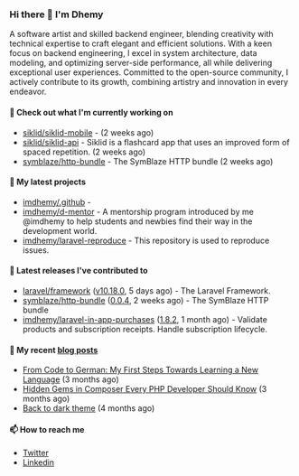 ### Hi there 👋 I'm Dhemy

A software artist and skilled backend engineer, blending creativity with technical expertise to craft elegant and efficient solutions. With a keen focus on backend engineering, I excel in system architecture, data modeling, and optimizing server-side performance, all while delivering exceptional user experiences. Committed to the open-source community, I actively contribute to its growth, combining artistry and innovation in every endeavor.

#### 👷 Check out what I'm currently working on

- [siklid/siklid-mobile](https://github.com/siklid/siklid-mobile) -  (2 weeks ago)
- [siklid/siklid-api](https://github.com/siklid/siklid-api) - Siklid is a flashcard app that uses an improved form of spaced repetition.  (2 weeks ago)
- [symblaze/http-bundle](https://github.com/symblaze/http-bundle) - The SymBlaze HTTP bundle (2 weeks ago)

#### 🌱 My latest projects

- [imdhemy/.github](https://github.com/imdhemy/.github) - 
- [imdhemy/d-mentor](https://github.com/imdhemy/d-mentor) - A mentorship program introduced by me @imdhemy to help students and newbies find their way in the development world.
- [imdhemy/laravel-reproduce](https://github.com/imdhemy/laravel-reproduce) - This repository is used to reproduce issues.

#### 🔭 Latest releases I've contributed to

- [laravel/framework](https://github.com/laravel/framework) ([v10.18.0](https://github.com/laravel/framework/releases/tag/v10.18.0), 5 days ago) - The Laravel Framework.
- [symblaze/http-bundle](https://github.com/symblaze/http-bundle) ([0.0.4](https://github.com/symblaze/http-bundle/releases/tag/0.0.4), 2 weeks ago) - The SymBlaze HTTP bundle
- [imdhemy/laravel-in-app-purchases](https://github.com/imdhemy/laravel-in-app-purchases) ([1.8.2](https://github.com/imdhemy/laravel-in-app-purchases/releases/tag/1.8.2), 1 month ago) - Validate products and subscription receipts. Handle subscription lifecycle.

#### 📜 My recent [blog posts](https://imdhemy.com/)

- [From Code to German: My First Steps Towards Learning a New Language](https://imdhemy.com/blog/germany/from-code-to-german.html) (3 months ago)
- [Hidden Gems in Composer Every PHP Developer Should Know](https://imdhemy.com/blog/php/hidden-gems-in-composer.html) (3 months ago)
- [Back to dark theme](https://imdhemy.com/blog/generic/back-to-dark-theme.html) (4 months ago)

#### 📫 How to reach me

- [Twitter](https://twitter.com/imdhemy)
- [Linkedin](https://linkedin.com/in/imdhemy)
